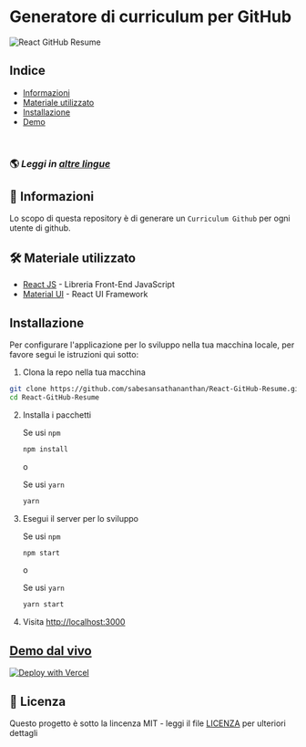 # Generatore di curriculum per GitHub

![React GitHub Resume](../src/assets/readme/screenshot.png)

## Indice

- [Informazioni](#about)
- [Materiale utilizzato](#built-with)
- [Installazione](#installation)
- [Demo](#live-demo)

<br>

### 🌎 _Leggi in [altre lingue](./Translations.md)_

<h2 id='about'>🤔 Informazioni</h2>

Lo scopo di questa repository è di generare un `Curriculum Github` per ogni utente di github.

<h2 id='built-with'>🛠️ Materiale utilizzato</h2>

- [React JS](https://reactjs.org/) - Libreria Front-End JavaScript
- [Material UI](https://material-ui.com/) - React UI Framework

<h2 id='installation'>Installazione</h2>

Per configurare l'applicazione per lo sviluppo nella tua macchina locale, per favore segui le istruzioni qui sotto:

1. Clona la repo nella tua macchina

```bash
git clone https://github.com/sabesansathananthan/React-GitHub-Resume.git
cd React-GitHub-Resume
```

2. Installa i pacchetti

   Se usi `npm`

   ```bash
   npm install
   ```

   o

   Se usi `yarn`

   ```bash
   yarn
   ```

3. Esegui il server per lo sviluppo

   Se usi `npm`

   ```bash
   npm start
   ```

   o

   Se usi `yarn`

   ```bash
   yarn start
   ```

4. Visita <http://localhost:3000>

<h2 id='live-demo'><a href="https://react-github-resume.vercel.app/">Demo dal vivo</a></h2>

[![Deploy with Vercel](https://vercel.com/button)](https://vercel.com/new/git/external?repository-url=https://github.com/sabesansathananthan/React-GitHub-Resume)

## 📄 Licenza

Questo progetto è sotto la lincenza MIT - leggi il file [LICENZA](../LICENSE) per ulteriori dettagli
